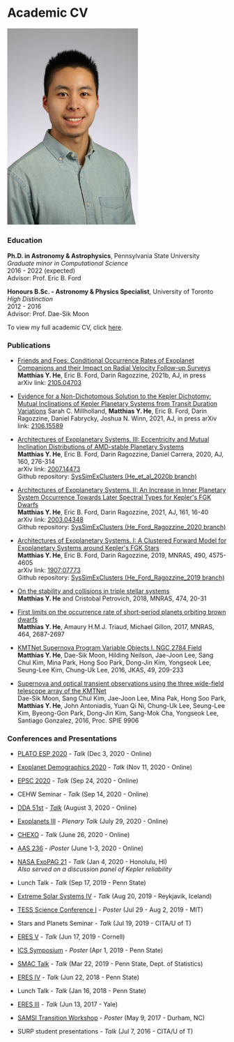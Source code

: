# Academic CV

<img src="/photos/AAS235_headshot1.JPG" alt="Photo of me taken at AAS 235" width="300"/>  

### Education

**Ph.D. in Astronomy & Astrophysics**, Pennsylvania State University  
*Graduate minor in Computational Science*  
2016 - 2022 (expected)  
Advisor: Prof. Eric B. Ford

**Honours B.Sc. - Astronomy & Physics Specialist**, University of Toronto  
*High Distinction*  
2012 - 2016  
Advisor: Prof. Dae-Sik Moon

To view my full academic CV, click [here](./he_matthias_CV.pdf).


### Publications

* [Friends and Foes: Conditional Occurrence Rates of Exoplanet Companions and their Impact on Radial Velocity Follow-up Surveys](https://ui.adsabs.harvard.edu/abs/2021arXiv210504703H/abstract)  
  **Matthias Y. He**, Eric B. Ford, Darin Ragozzine, 2021b, AJ, in press  
  arXiv link: [2105.04703](https://arxiv.org/abs/2105.04703)  

* [Evidence for a Non-Dichotomous Solution to the Kepler Dichotomy: Mutual Inclinations of Kepler Planetary Systems from Transit Duration Variations](https://ui.adsabs.harvard.edu/abs/2021arXiv210615589M/abstract)
  Sarah C. Millholland, **Matthias Y. He**, Eric B. Ford, Darin Ragozzine, Daniel Fabrycky, Joshua N. Winn, 2021, AJ, in press
  arXiv link: [2106.15589](https://arxiv.org/abs/2106.15589)

* [Architectures of Exoplanetary Systems. III: Eccentricity and Mutual Inclination Distributions of AMD-stable Planetary Systems](https://ui.adsabs.harvard.edu/abs/2020arXiv200714473H/abstract)  
  **Matthias Y. He**, Eric B. Ford, Darin Ragozzine, Daniel Carrera, 2020, AJ, 160, 276-314  
  arXiv link: [2007.14473](https://arxiv.org/abs/2007.14473)  
  Github repository: [SysSimExClusters (He_et_al_2020b branch)](https://github.com/ExoJulia/SysSimExClusters/tree/He_et_al_2020b)

* [Architectures of Exoplanetary Systems. II: An Increase in Inner Planetary System Occurrence Towards Later Spectral Types for Kepler's FGK Dwarfs](https://ui.adsabs.harvard.edu/abs/2021AJ....161...16H/abstract)  
  **Matthias Y. He**, Eric B. Ford, Darin Ragozzine, 2021, AJ, 161, 16-40  
  arXiv link: [2003.04348](https://arxiv.org/abs/2003.04348)  
  Github repository: [SysSimExClusters (He_Ford_Ragozzine_2020 branch)](https://github.com/ExoJulia/SysSimExClusters/tree/He_Ford_Ragozzine_2020)

* [Architectures of Exoplanetary Systems. I: A Clustered Forward Model for Exoplanetary Systems around Kepler's FGK Stars](https://ui.adsabs.harvard.edu/abs/2019MNRAS.490.4575H/abstract)  
  **Matthias Y. He**, Eric B. Ford, Darin Ragozzine, 2019, MNRAS, 490, 4575-4605  
  arXiv link: [1907:07773](https://arxiv.org/abs/1907.07773)  
  Github repository: [SysSimExClusters (He_Ford_Ragozzine_2019 branch)](https://github.com/ExoJulia/SysSimExClusters/tree/He_Ford_Ragozzine_2019)

* [On the stability and collisions in triple stellar systems](https://ui.adsabs.harvard.edu/abs/2018MNRAS.474...20H/abstract)  
  **Matthias Y. He** and Cristobal Petrovich, 2018, MNRAS, 474, 20-31

* [First limits on the occurrence rate of short-period planets orbiting brown dwarfs](https://ui.adsabs.harvard.edu/abs/2017MNRAS.464.2687H/abstract)  
**Matthias Y. He**, Amaury H.M.J. Triaud, Michael Gillon, 2017, MNRAS, 464, 2687-2697

* [KMTNet Supernova Program Variable Objects I. NGC 2784 Field](https://ui.adsabs.harvard.edu/abs/2016JKAS...49..209H/abstract)  
  **Matthias Y. He**, Dae-Sik Moon, Hilding Neilson, Jae-Joon Lee, Sang Chul Kim, Mina Park, Hong Soo Park, Dong-Jin Kim, Yongseok Lee, Seung-Lee Kim, Chung-Uk Lee, 2016, JKAS, 49, 209-233

* [Supernova and optical transient observations using the three wide-field telescope array of the KMTNet](https://www.spiedigitallibrary.org/conference-proceedings-of-spie/9906/1/Supernova-and-optical-transient-observations-using-the-three-wide-field/10.1117/12.2233921.short?SSO=1)  
  Dae-Sik Moon, Sang Chul Kim, Jae-Joon Lee, Mina Pak, Hong Soo Park, **Matthias Y. He**, John Antoniadis, Yuan Qi Ni, Chung-Uk Lee, Seung-Lee Kim, Byeong-Gon Park, Dong-Jin Kim, Sang-Mok Cha, Yongseok Lee, Santiago Gonzalez, 2016, Proc. SPIE 9906


### Conferences and Presentations

* [PLATO ESP 2020](https://platoesp.org) - *Talk* (Dec 3, 2020 - Online)

* [Exoplanet Demographics 2020](https://nexsci.caltech.edu/conferences/exodem/) - *Talk* (Nov 11, 2020 - Online)

* [EPSC 2020](https://www.epsc2020.eu) - *Talk* (Sep 24, 2020 - Online)

* CEHW Seminar - *Talk* (Sep 14, 2020 - Online)

* [DDA 51st](https://dda.aas.org/meetings/2020) - [*Talk*](https://vimeo.com/441849574) (August 3, 2020 - Online)

* [Exoplanets III](https://hdconfsys.zah.uni-heidelberg.de/exoplanets3/index.php) - *Plenary Talk* (July 29, 2020 - Online)

* [CHEXO](http://chexo.org) - *Talk* (June 26, 2020 - Online)

* [AAS 236](https://aas.org/meetings/aas236) - *iPoster* (June 1-3, 2020 - Online) 

* [NASA ExoPAG 21](https://exoplanets.nasa.gov/exep/events/292/exopag-21/) - *Talk* (Jan 4, 2020 - Honolulu, HI)  
  *Also served on a discussion panel of Kepler reliability*

* Lunch Talk - *Talk* (Sep 17, 2019 - Penn State)

* [Extreme Solar Systems IV](https://sites.northwestern.edu/iceland2019/) - *Talk* (Aug 20, 2019 - Reykjavik, Iceland)

* [TESS Science Conference I](https://tsc.mit.edu) - *Poster* (Jul 29 - Aug 2, 2019 - MIT)

* Stars and Planets Seminar - *Talk* (Jul 19, 2019 - CITA/U of T)

* [ERES V](http://eres.astro.cornell.edu) - *Talk* (Jun 17, 2019 - Cornell)

* [ICS Symposium](https://ics.psu.edu/news-events/events/ics-symposium-2019-posters/) - *Poster* (Apr 1, 2019 - Penn State)

* [SMAC Talk](https://science.psu.edu/stat/smac-talks) - *Talk* (Mar 22, 2019 - Penn State, Dept. of Statistics)

* [ERES IV](https://sites.psu.edu/eres2018/) - *Talk* (Jun 22, 2018 - Penn State)

* Lunch Talk - *Talk* (Jan 16, 2018 - Penn State)

* [ERES III](http://eres-yale.science/2017/) - *Talk* (Jun 13, 2017 - Yale)

* [SAMSI Transition Workshop](https://www.samsi.info/transition-workshop-2017-8-10-may-2017/) - *Poster* (May 9, 2017 - Durham, NC)

* SURP student presentations - *Talk* (Jul 7, 2016 - CITA/U of T)
